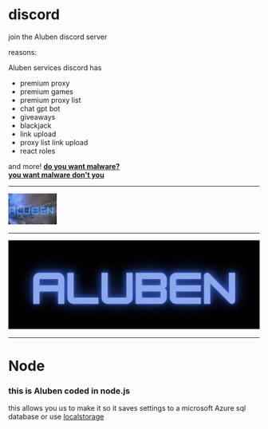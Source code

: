 # discord

join the Aluben discord server

reasons:

Aluben services discord has

- premium proxy
- premium games
- premium proxy list
- chat gpt bot
- giveaways
- blackjack
- link upload
- proxy list link upload
- react roles

and more!
[**do you want malware?**](https://is.gd/Alubendiscord)
<br>
[**you want malware don't you**](https://n7y5n2-3000.csb.app/)

---

![discord](./public/assets/images/discord.png)

---

![logo](./public/assets/images/logo.jpeg)

---

# Node

### this is Aluben coded in node.js

this allows you us to make it so it saves settings to a microsoft Azure sql database or use [localstorage](https://developer.mozilla.org/en-US/docs/Web/API/Window/localStorage)
